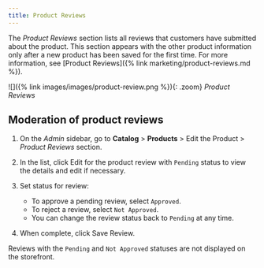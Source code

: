 ```yaml
---
title: Product Reviews
---
```


The _Product Reviews_ section lists all reviews that customers have submitted about the product. This section appears with the other product information only after a new product has been saved for the first time. For more information, see [Product Reviews]({% link marketing/product-reviews.md %}).

![]({% link images/images/product-review.png %}){: .zoom}
_Product Reviews_

## Moderation of product reviews

1. On the _Admin_ sidebar, go to **Catalog** > **Products** > Edit the Product > _Product Reviews_ section.

1. In the list, click <span class="btn">Edit</span> for the product review with `Pending` status to view the details and edit if necessary.

1. Set status for review:
    - To approve a pending review, select `Approved`.
    - To reject a review, select `Not Approved`.
    - You can change the review status back to `Pending` at any time.

1. When complete, click <span class="btn">Save Review</span>.

Reviews with the `Pending` and `Not Approved` statuses are not displayed on the storefront.
